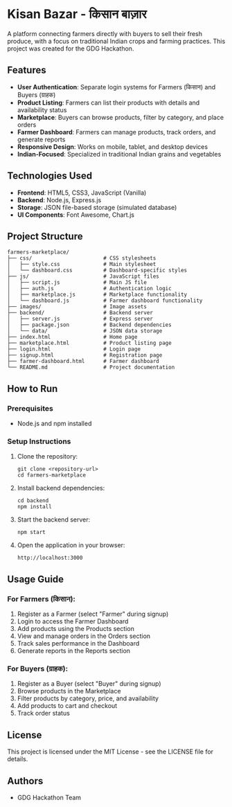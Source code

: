 # Kisan Bazar - किसान बाज़ार

A platform connecting farmers directly with buyers to sell their fresh produce, with a focus on traditional Indian crops and farming practices. This project was created for the GDG Hackathon.

## Features

- **User Authentication**: Separate login systems for Farmers (किसान) and Buyers (ग्राहक)
- **Product Listing**: Farmers can list their products with details and availability status
- **Marketplace**: Buyers can browse products, filter by category, and place orders
- **Farmer Dashboard**: Farmers can manage products, track orders, and generate reports
- **Responsive Design**: Works on mobile, tablet, and desktop devices
- **Indian-Focused**: Specialized in traditional Indian grains and vegetables

## Technologies Used

- **Frontend**: HTML5, CSS3, JavaScript (Vanilla)
- **Backend**: Node.js, Express.js
- **Storage**: JSON file-based storage (simulated database)
- **UI Components**: Font Awesome, Chart.js

## Project Structure

```
farmers-marketplace/
├── css/                       # CSS stylesheets
│   ├── style.css              # Main stylesheet
│   └── dashboard.css          # Dashboard-specific styles
├── js/                        # JavaScript files
│   ├── script.js              # Main JS file
│   ├── auth.js                # Authentication logic
│   ├── marketplace.js         # Marketplace functionality
│   └── dashboard.js           # Farmer dashboard functionality
├── images/                    # Image assets
├── backend/                   # Backend server
│   ├── server.js              # Express server
│   ├── package.json           # Backend dependencies
│   └── data/                  # JSON data storage
├── index.html                 # Home page
├── marketplace.html           # Product listing page
├── login.html                 # Login page
├── signup.html                # Registration page
├── farmer-dashboard.html      # Farmer dashboard
└── README.md                  # Project documentation
```

## How to Run

### Prerequisites

- Node.js and npm installed

### Setup Instructions

1. Clone the repository:
   ```
   git clone <repository-url>
   cd farmers-marketplace
   ```

2. Install backend dependencies:
   ```
   cd backend
   npm install
   ```

3. Start the backend server:
   ```
   npm start
   ```

4. Open the application in your browser:
   ```
   http://localhost:3000
   ```

## Usage Guide

### For Farmers (किसान):

1. Register as a Farmer (select "Farmer" during signup)
2. Login to access the Farmer Dashboard
3. Add products using the Products section
4. View and manage orders in the Orders section
5. Track sales performance in the Dashboard
6. Generate reports in the Reports section

### For Buyers (ग्राहक):

1. Register as a Buyer (select "Buyer" during signup)
2. Browse products in the Marketplace
3. Filter products by category, price, and availability
4. Add products to cart and checkout
5. Track order status

## License

This project is licensed under the MIT License - see the LICENSE file for details.

## Authors

- GDG Hackathon Team 
